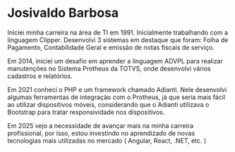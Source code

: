 # Josivaldo Barbosa

Iniciei minha carreira na área de TI em 1991. Inicialmente trabalhando com a linguagem Clipper. Desenvolvi 3 sistemas em destaque que foram: 
Folha de Pagamento, Contabilidade Geral e emissão de notas fiscais de serviço.

Em 2014, iniciei um desafio em aprender a linguagem ADVPL para realizar manutenções no Sistema Protheus da TOTVS, onde desenvolvi vários cadastros e relatórios.

Em 2021 conheci o PHP e um framework chamado Adianti. Nele desenvolvi algumas ferramentas de integração com o Protheus, já que seria mais fácil ao utilizar 
dispositivos móveis, considerando que o Adianti utilizava o Bootstrap para tratar responsividade nos dispositivos.

Em 2025 vejo a necessidade de avançar mais na minha carreira profissional, por isso, estou investindo no aprendizado de novas tecnologias mais utilizadas no mercado ( Angular, React, .NET, etc. )


